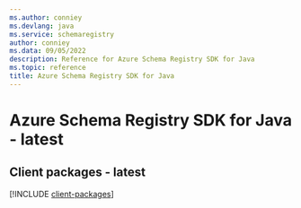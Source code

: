 ```yaml
---
ms.author: conniey
ms.devlang: java
ms.service: schemaregistry
author: conniey
ms.data: 09/05/2022
description: Reference for Azure Schema Registry SDK for Java
ms.topic: reference
title: Azure Schema Registry SDK for Java
---
```

# Azure Schema Registry SDK for Java - latest

## Client packages - latest
[!INCLUDE [client-packages](schema-registry-client-index.md)]